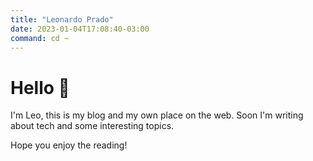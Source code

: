 ```yaml
---
title: "Leonardo Prado"
date: 2023-01-04T17:08:40-03:00
command: cd ~
---
```


# Hello 👋

I'm Leo, this is my blog and my own place on the web. Soon I'm writing about tech and some interesting topics.

Hope you enjoy the reading!
